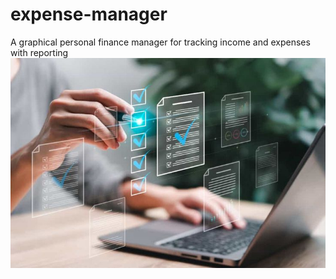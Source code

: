 # expense-manager
A graphical personal finance manager for tracking income and expenses with reporting
![App Screenshot](image/pro.png.jpg)